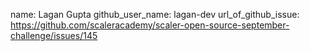 name: Lagan Gupta
github_user_name: lagan-dev
url_of_github_issue: https://github.com/scaleracademy/scaler-open-source-september-challenge/issues/145